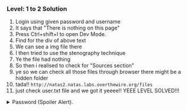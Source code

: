 ### Level: 1 to 2 Solution
1. Login using given password and username
2. It says that "There is nothing on this page"
3. Press Ctrl+shift+I to open Dev Mode.
4. Find for the div of above text
5. We can see a img file there
6. I then tried to use the stenography technique
7. Ye the file had nothing
8. So then i realised to check for "Sources section"
9. ye so we can check all those files through browser there might be a hidden folder
10. tada!! `http://natas2.natas.labs.overthewire.org/files`
11. just check user.txt file and we got it yeeee!!
YEEE LEVEL SOLVED!!!
<p>
<details>
<summary>Password (Spoiler Alert).</summary>
<pre><code>G6ctbMJ5Nb4cbFwhpMPSvxGHhQ7I6W8Q</code></pre>
</details>


